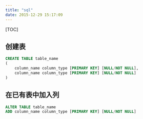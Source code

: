 ```yaml
---
title: "sql"
date: 2015-12-29 15:17:09
---
```

[TOC]

## 创建表

``` sql
CREATE TABLE table_name
(
    column_name column_type [PRIMARY KEY] [NULL/NOT NULL],
    column_name column_type [PRIMARY KEY] [NULL/NOT NULL]
)
```

## 在已有表中加入列

``` sql
ALTER TABLE table_name
ADD column_name column_type [PRIMARY KEY] [NULL/NOT NULL]
```

